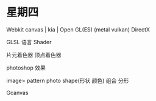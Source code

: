 # 星期四

Webkit canvas
|
kia
|
Open GL(ES) (metal vulkan) DirectX

GLSL 语言 Shader

片元着色器 顶点着色器

photoshop 效果

image> pattern photo shape(形状 颜色)
组合
分形

Gcanvas

